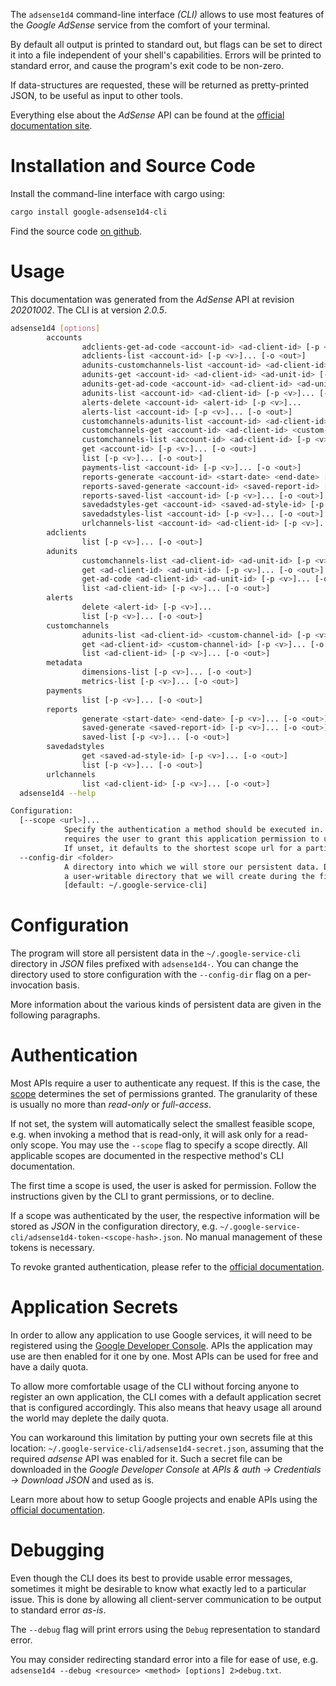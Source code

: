 <!---
DO NOT EDIT !
This file was generated automatically from 'src/mako/cli/README.md.mako'
DO NOT EDIT !
-->
The `adsense1d4` command-line interface *(CLI)* allows to use most features of the *Google AdSense* service from the comfort of your terminal.

By default all output is printed to standard out, but flags can be set to direct it into a file independent of your shell's
capabilities. Errors will be printed to standard error, and cause the program's exit code to be non-zero.

If data-structures are requested, these will be returned as pretty-printed JSON, to be useful as input to other tools.

Everything else about the *AdSense* API can be found at the
[official documentation site](https://developers.google.com/adsense/management/).

# Installation and Source Code

Install the command-line interface with cargo using:

```bash
cargo install google-adsense1d4-cli
```

Find the source code [on github](https://github.com/Byron/google-apis-rs/tree/main/gen/adsense1d4-cli).

# Usage

This documentation was generated from the *AdSense* API at revision *20201002*. The CLI is at version *2.0.5*.

```bash
adsense1d4 [options]
        accounts
                adclients-get-ad-code <account-id> <ad-client-id> [-p <v>]... [-o <out>]
                adclients-list <account-id> [-p <v>]... [-o <out>]
                adunits-customchannels-list <account-id> <ad-client-id> <ad-unit-id> [-p <v>]... [-o <out>]
                adunits-get <account-id> <ad-client-id> <ad-unit-id> [-p <v>]... [-o <out>]
                adunits-get-ad-code <account-id> <ad-client-id> <ad-unit-id> [-p <v>]... [-o <out>]
                adunits-list <account-id> <ad-client-id> [-p <v>]... [-o <out>]
                alerts-delete <account-id> <alert-id> [-p <v>]...
                alerts-list <account-id> [-p <v>]... [-o <out>]
                customchannels-adunits-list <account-id> <ad-client-id> <custom-channel-id> [-p <v>]... [-o <out>]
                customchannels-get <account-id> <ad-client-id> <custom-channel-id> [-p <v>]... [-o <out>]
                customchannels-list <account-id> <ad-client-id> [-p <v>]... [-o <out>]
                get <account-id> [-p <v>]... [-o <out>]
                list [-p <v>]... [-o <out>]
                payments-list <account-id> [-p <v>]... [-o <out>]
                reports-generate <account-id> <start-date> <end-date> [-p <v>]... [-o <out>]
                reports-saved-generate <account-id> <saved-report-id> [-p <v>]... [-o <out>]
                reports-saved-list <account-id> [-p <v>]... [-o <out>]
                savedadstyles-get <account-id> <saved-ad-style-id> [-p <v>]... [-o <out>]
                savedadstyles-list <account-id> [-p <v>]... [-o <out>]
                urlchannels-list <account-id> <ad-client-id> [-p <v>]... [-o <out>]
        adclients
                list [-p <v>]... [-o <out>]
        adunits
                customchannels-list <ad-client-id> <ad-unit-id> [-p <v>]... [-o <out>]
                get <ad-client-id> <ad-unit-id> [-p <v>]... [-o <out>]
                get-ad-code <ad-client-id> <ad-unit-id> [-p <v>]... [-o <out>]
                list <ad-client-id> [-p <v>]... [-o <out>]
        alerts
                delete <alert-id> [-p <v>]...
                list [-p <v>]... [-o <out>]
        customchannels
                adunits-list <ad-client-id> <custom-channel-id> [-p <v>]... [-o <out>]
                get <ad-client-id> <custom-channel-id> [-p <v>]... [-o <out>]
                list <ad-client-id> [-p <v>]... [-o <out>]
        metadata
                dimensions-list [-p <v>]... [-o <out>]
                metrics-list [-p <v>]... [-o <out>]
        payments
                list [-p <v>]... [-o <out>]
        reports
                generate <start-date> <end-date> [-p <v>]... [-o <out>]
                saved-generate <saved-report-id> [-p <v>]... [-o <out>]
                saved-list [-p <v>]... [-o <out>]
        savedadstyles
                get <saved-ad-style-id> [-p <v>]... [-o <out>]
                list [-p <v>]... [-o <out>]
        urlchannels
                list <ad-client-id> [-p <v>]... [-o <out>]
  adsense1d4 --help

Configuration:
  [--scope <url>]...
            Specify the authentication a method should be executed in. Each scope
            requires the user to grant this application permission to use it.
            If unset, it defaults to the shortest scope url for a particular method.
  --config-dir <folder>
            A directory into which we will store our persistent data. Defaults to
            a user-writable directory that we will create during the first invocation.
            [default: ~/.google-service-cli]

```

# Configuration

The program will store all persistent data in the `~/.google-service-cli` directory in *JSON* files prefixed with `adsense1d4-`.  You can change the directory used to store configuration with the `--config-dir` flag on a per-invocation basis.

More information about the various kinds of persistent data are given in the following paragraphs.

# Authentication

Most APIs require a user to authenticate any request. If this is the case, the [scope][scopes] determines the 
set of permissions granted. The granularity of these is usually no more than *read-only* or *full-access*.

If not set, the system will automatically select the smallest feasible scope, e.g. when invoking a
method that is read-only, it will ask only for a read-only scope. 
You may use the `--scope` flag to specify a scope directly. 
All applicable scopes are documented in the respective method's CLI documentation.

The first time a scope is used, the user is asked for permission. Follow the instructions given 
by the CLI to grant permissions, or to decline.

If a scope was authenticated by the user, the respective information will be stored as *JSON* in the configuration
directory, e.g. `~/.google-service-cli/adsense1d4-token-<scope-hash>.json`. No manual management of these tokens
is necessary.

To revoke granted authentication, please refer to the [official documentation][revoke-access].

# Application Secrets

In order to allow any application to use Google services, it will need to be registered using the 
[Google Developer Console][google-dev-console]. APIs the application may use are then enabled for it
one by one. Most APIs can be used for free and have a daily quota.

To allow more comfortable usage of the CLI without forcing anyone to register an own application, the CLI
comes with a default application secret that is configured accordingly. This also means that heavy usage
all around the world may deplete the daily quota.

You can workaround this limitation by putting your own secrets file at this location: 
`~/.google-service-cli/adsense1d4-secret.json`, assuming that the required *adsense* API 
was enabled for it. Such a secret file can be downloaded in the *Google Developer Console* at 
*APIs & auth -> Credentials -> Download JSON* and used as is.

Learn more about how to setup Google projects and enable APIs using the [official documentation][google-project-new].


# Debugging

Even though the CLI does its best to provide usable error messages, sometimes it might be desirable to know
what exactly led to a particular issue. This is done by allowing all client-server communication to be 
output to standard error *as-is*.

The `--debug` flag will print errors using the `Debug` representation to standard error.

You may consider redirecting standard error into a file for ease of use, e.g. `adsense1d4 --debug <resource> <method> [options] 2>debug.txt`.


[scopes]: https://developers.google.com/+/api/oauth#scopes
[revoke-access]: http://webapps.stackexchange.com/a/30849
[google-dev-console]: https://console.developers.google.com/
[google-project-new]: https://developers.google.com/console/help/new/